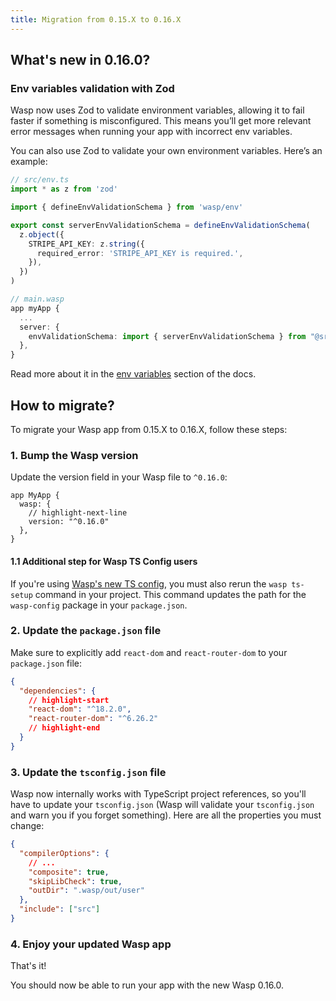 ```yaml
---
title: Migration from 0.15.X to 0.16.X
---
```


## What's new in 0.16.0?

### Env variables validation with Zod

Wasp now uses Zod to validate environment variables, allowing it to fail faster if something is misconfigured. This means you’ll get more relevant error messages when running your app with incorrect env variables.

You can also use Zod to validate your own environment variables. Here’s an example:

```ts
// src/env.ts
import * as z from 'zod'

import { defineEnvValidationSchema } from 'wasp/env'

export const serverEnvValidationSchema = defineEnvValidationSchema(
  z.object({
    STRIPE_API_KEY: z.string({
      required_error: 'STRIPE_API_KEY is required.',
    }),
  })
)

// main.wasp
app myApp {
  ...
  server: {
    envValidationSchema: import { serverEnvValidationSchema } from "@src/env",
  },
}
```

Read more about it in the [env variables](../project/env-vars.md#custom-env-var-validations) section of the docs.

## How to migrate?

To migrate your Wasp app from 0.15.X to 0.16.X, follow these steps:

### 1. Bump the Wasp version

Update the version field in your Wasp file to `^0.16.0`:

```wasp title="main.wasp"
app MyApp {
  wasp: {
    // highlight-next-line
    version: "^0.16.0"
  },
}
```

#### 1.1 Additional step for Wasp TS Config users

If you're using [Wasp's new TS config](../general/wasp-ts-config.md), you must
also rerun the `wasp ts-setup` command in your project. This command updates
the path for the `wasp-config` package in your `package.json`.

### 2. Update the `package.json` file

Make sure to explicitly add `react-dom` and `react-router-dom` to your `package.json` file:

```json
{
  "dependencies": {
    // highlight-start
    "react-dom": "^18.2.0",
    "react-router-dom": "^6.26.2"
    // highlight-end
  }
}
```

### 3. Update the `tsconfig.json` file

Wasp now internally works with TypeScript project references, so you'll have to
update your `tsconfig.json` (Wasp will validate your `tsconfig.json` and warn
you if you forget something). Here are all the properties you must change:

```json
{
  "compilerOptions": {
    // ...
    "composite": true,
    "skipLibCheck": true,
    "outDir": ".wasp/out/user"
  },
  "include": ["src"]
}
```

### 4. Enjoy your updated Wasp app

That's it!

You should now be able to run your app with the new Wasp 0.16.0.
